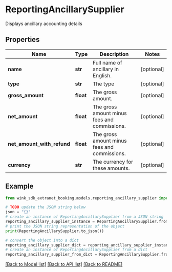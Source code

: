 # ReportingAncillarySupplier

Displays ancillary accounting details

## Properties

Name | Type | Description | Notes
------------ | ------------- | ------------- | -------------
**name** | **str** | Full name of ancillary in English. | [optional] 
**type** | **str** | The type | [optional] 
**gross_amount** | **float** | The gross amount. | [optional] 
**net_amount** | **float** | The gross amount minus fees and commissions. | [optional] 
**net_amount_with_refund** | **float** | The gross amount minus fees and commissions. | [optional] 
**currency** | **str** | The currency for these amounts. | [optional] 

## Example

```python
from wink_sdk_extranet_booking.models.reporting_ancillary_supplier import ReportingAncillarySupplier

# TODO update the JSON string below
json = "{}"
# create an instance of ReportingAncillarySupplier from a JSON string
reporting_ancillary_supplier_instance = ReportingAncillarySupplier.from_json(json)
# print the JSON string representation of the object
print(ReportingAncillarySupplier.to_json())

# convert the object into a dict
reporting_ancillary_supplier_dict = reporting_ancillary_supplier_instance.to_dict()
# create an instance of ReportingAncillarySupplier from a dict
reporting_ancillary_supplier_from_dict = ReportingAncillarySupplier.from_dict(reporting_ancillary_supplier_dict)
```
[[Back to Model list]](../README.md#documentation-for-models) [[Back to API list]](../README.md#documentation-for-api-endpoints) [[Back to README]](../README.md)


